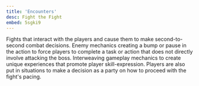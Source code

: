 ```yaml
---
title: 'Encounters'
desc: Fight the Fight
embed: 5sgki9
---
```


Fights that interact with the players and cause them to make second-to-second combat decisions.
Enemy mechanics creating a bump or pause in the action to force players to complete a task or action
that does not directly involve attacking the boss. Interweaving gameplay mechanics to create
unique experiences that promote player skill-expression. Players are also put in situations to 
make a decision as a party on how to proceed with the fight's pacing.


